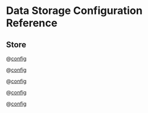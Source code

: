 # Data Storage Configuration Reference


## Store


@[config](store.data_dir)

@[config](store.open_retries_delay)

@[config](store.open_retry_Limit)

@[config](store.partitions)

@[config](store.shard_by)

